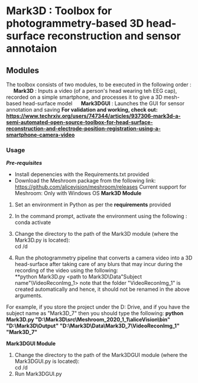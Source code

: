 # Mark3D : Toolbox for photogrammetry-based 3D head-surface reconstruction and sensor annotaion #
## Modules
The toolbox consists of two modules, to be executed in the following order :  
&nbsp;&nbsp;&nbsp;&nbsp; **Mark3D** : Inputs a video (of a person's head wearing teh EEG cap), recorded on a simple smartphone, and processes it to give a 3D mesh-based head-surface model
&nbsp;&nbsp;&nbsp;&nbsp; **Mark3DGUI** : Launches the GUI for sensor annotation and saving
**For validation and working, check out: https://www.techrxiv.org/users/747344/articles/937306-mark3d-a-semi-automated-open-source-toolbox-for-head-surface-reconstruction-and-electrode-position-registration-using-a-smartphone-camera-video**

### Usage
***Pre-requisites***
- Install depenencies with the Requirements.txt provided
- Download the Meshroom package from the following link: https://github.com/alicevision/meshroom/releases
  Current support for Meshroom: Only with Windows OS
**Mark3D Module**
1. Set an environment in Python as per the **requirements** provided
3. In the command prompt, activate the environment using the following : 
conda activate <env name>
4. Change the directory to the path of the Mark3D module (where the Mark3D.py is located):  
cd /d <path>

5. Run the photogrammetry pipeline that converts a camera video into a 3D head-surface after taking care of any blurs that may incur during the recording of the video using the following:  
**python Mark3D.py <path to the bin folder of aliceVision> <Path where you want your output> <path to Mark3D\Data\"Subject name"\VideoReconImg_1>
note that the folder "VideoReconImg_1" is created automatically and hence, it should not be renamed in the above arguments.

For example, if you store the project under the D: Drive, and if you have the subject name as "Mark3D_7" then you should type the following:
**python Mark3D.py "D:\Mark3D\src\Meshroom_2020_1_1\aliceVision\bin" "D:\Mark3D\Output" "D:\Mark3D\Data\Mark3D_7\VideoReconImg_1" "Mark3D_7"**

**Mark3DGUI Module**
1. Change the directory to the path of the Mark3DGUI module (where the Mark3DGUI.py is located):  
cd /d <path>
2. Run Mark3DGUI.py
